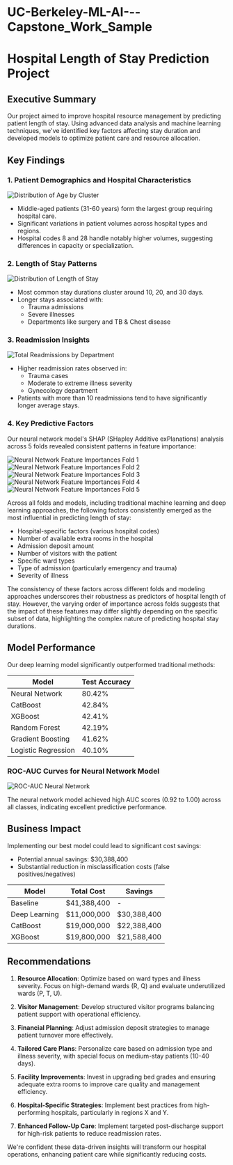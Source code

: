 # UC-Berkeley-ML-AI---Capstone_Work_Sample

# Hospital Length of Stay Prediction Project

## Executive Summary

Our project aimed to improve hospital resource management by predicting patient length of stay. Using advanced data analysis and machine learning techniques, we've identified key factors affecting stay duration and developed models to optimize patient care and resource allocation.

## Key Findings

### 1. Patient Demographics and Hospital Characteristics

![Distribution of Age by Cluster](images/distribution_age_by_cluster.png)

- Middle-aged patients (31-60 years) form the largest group requiring hospital care.
- Significant variations in patient volumes across hospital types and regions.
- Hospital codes 8 and 28 handle notably higher volumes, suggesting differences in capacity or specialization.

### 2. Length of Stay Patterns

![Distribution of Length of Stay](images/los_dist.png)

- Most common stay durations cluster around 10, 20, and 30 days.
- Longer stays associated with:
  - Trauma admissions
  - Severe illnesses
  - Departments like surgery and TB & Chest disease

### 3. Readmission Insights

![Total Readmissions by Department](images/Total_Readmissions_by_Department.png)

- Higher readmission rates observed in:
  - Trauma cases
  - Moderate to extreme illness severity
  - Gynecology department
- Patients with more than 10 readmissions tend to have significantly longer average stays.

### 4. Key Predictive Factors

Our neural network model's SHAP (SHapley Additive exPlanations) analysis across 5 folds revealed consistent patterns in feature importance:

![Neural Network Feature Importances Fold 1](images/neural_network_feature_importances_f1.png)
![Neural Network Feature Importances Fold 2](images/neural_network_feature_importances_f2.png)
![Neural Network Feature Importances Fold 3](images/neural_network_feature_importances_f3.png)
![Neural Network Feature Importances Fold 4](images/neural_network_feature_importances_f4.png)
![Neural Network Feature Importances Fold 5](images/neural_network_feature_importances_f5.png)

Across all folds and models, including traditional machine learning and deep learning approaches, the following factors consistently emerged as the most influential in predicting length of stay:

- Hospital-specific factors (various hospital codes)
- Number of available extra rooms in the hospital
- Admission deposit amount
- Number of visitors with the patient
- Specific ward types
- Type of admission (particularly emergency and trauma)
- Severity of illness

The consistency of these factors across different folds and modeling approaches underscores their robustness as predictors of hospital length of stay. However, the varying order of importance across folds suggests that the impact of these features may differ slightly depending on the specific subset of data, highlighting the complex nature of predicting hospital stay durations.

## Model Performance

Our deep learning model significantly outperformed traditional methods:

| Model              | Test Accuracy |
|--------------------|---------------|
| Neural Network     | 80.42%        |
| CatBoost           | 42.84%        |
| XGBoost            | 42.41%        |
| Random Forest      | 42.19%        |
| Gradient Boosting  | 41.62%        |
| Logistic Regression| 40.10%        |

### ROC-AUC Curves for Neural Network Model

![ROC-AUC Neural Network](images/roc_nn.png)

The neural network model achieved high AUC scores (0.92 to 1.00) across all classes, indicating excellent predictive performance.

## Business Impact

Implementing our best model could lead to significant cost savings:

- Potential annual savings: $30,388,400
- Substantial reduction in misclassification costs (false positives/negatives)

| Model             | Total Cost    | Savings          |
|-------------------|---------------|------------------|
| Baseline          | $41,388,400   | -                |
| Deep Learning     | $11,000,000   | $30,388,400      |
| CatBoost          | $19,000,000   | $22,388,400      |
| XGBoost           | $19,800,000   | $21,588,400      |

## Recommendations

1. **Resource Allocation**: Optimize based on ward types and illness severity. Focus on high-demand wards (R, Q) and evaluate underutilized wards (P, T, U).

2. **Visitor Management**: Develop structured visitor programs balancing patient support with operational efficiency.

3. **Financial Planning**: Adjust admission deposit strategies to manage patient turnover more effectively.

4. **Tailored Care Plans**: Personalize care based on admission type and illness severity, with special focus on medium-stay patients (10-40 days).

5. **Facility Improvements**: Invest in upgrading bed grades and ensuring adequate extra rooms to improve care quality and management efficiency.

6. **Hospital-Specific Strategies**: Implement best practices from high-performing hospitals, particularly in regions X and Y.

7. **Enhanced Follow-Up Care**: Implement targeted post-discharge support for high-risk patients to reduce readmission rates.

We're confident these data-driven insights will transform our hospital operations, enhancing patient care while significantly reducing costs.
